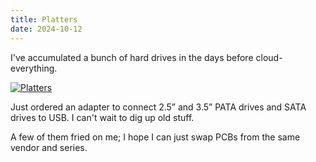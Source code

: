 ```yaml
---
title: Platters
date: 2024-10-12
---
```


I've accumulated a bunch of hard drives in the days before cloud-everything.

[![Platters](/assets/platters.avif)](/assets/platters.avif)

Just ordered an adapter to connect 2.5” and 3.5” PATA drives and SATA drives to USB. I can't wait to dig up old stuff.

A few of them fried on me; I hope I can just swap PCBs from the same vendor and series.
